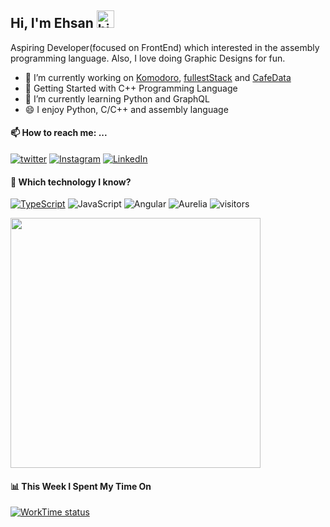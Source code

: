 ## Hi, I'm Ehsan <img src="https://user-images.githubusercontent.com/1303154/88677602-1635ba80-d120-11ea-84d8-d263ba5fc3c0.gif" width="28px" alt="hi">

Aspiring Developer(focused on FrontEnd) which interested in the assembly programming language. Also, I love doing Graphic Designs for fun.

- 🔭 I’m currently working on [Komodoro](https://komodoro.io), [fullestStack](https://github.com/neekware/FullestStack) and [CafeData](http://cafedata.io/)
- 📒 Getting Started with C++ Programming Language
- 🌱 I’m currently learning Python and GraphQL
- 😄 I enjoy Python, C/C++ and assembly language

#### 📫 How to reach me: ...

[![twitter](https://img.shields.io/twitter/follow/ehsanghaffarii?label=followers&logo=twitter&color=%23007ec6&style=plastic)](https://twitter.com/ehsanghaffarii)
[![Instagram](https://img.shields.io/badge/Instagram%20Page-Follow-E4405F?logo=instagram)](https://www.instagram.com/ehsanghaffarii)
[![LinkedIn](https://img.shields.io/badge/LinkedIn-Follow-0077B5?logo=linkedin)](https://www.linkedin.com/in/ehsanghaffarii)

#### 💾 Which technology I know?

[![TypeScript](https://badgen.net/badge/icon/typescript?icon=typescript&label)](https://typescriptlang.org)
![JavaScript](https://img.shields.io/badge/javascript-%23323330.svg?style=flat-squire&logo=javascript&logoColor=%23F7DF1E)
![Angular](https://img.shields.io/badge/angular-%23DD0031.svg?style=flat-squire&logo=angular&logoColor=white)
![Aurelia](https://img.shields.io/badge/aurelia-%23ED2B88.svg?style=flat-squire&logo=aurelia&logoColor=fff)
![visitors](https://visitor-badge.glitch.me/badge?page_id=ehsanghaffarii)

<img width="400" align="center" src="https://github-readme-stats.vercel.app/api?username=ehsanghaffarii&count_private=true&theme=graywhite&show_icons=true" /> 

#### 📊 This Week I Spent My Time On

[![WorkTime status](https://github-readme-stats.vercel.app/api/wakatime?username=ehsandev&hide=html,css,yaml,scss,other)](https://ehsanghaffarii.ir)

<!-- [![Top Langs](https://github-readme-stats.vercel.app/api/top-langs/?username=ehsanghaffarii)](https://github.com/anuraghazra/github-readme-stats) -->


<!-- [![wakatime](https://wakatime.com/badge/user/f0b0dc2d-d692-4e9a-a6ed-667b80d7dd34.svg)](https://wakatime.com/@ehsandev) -->
